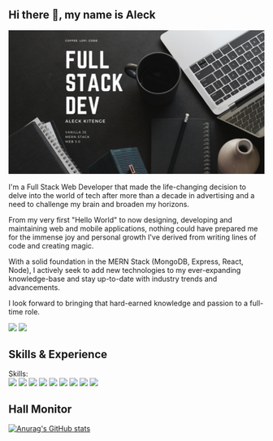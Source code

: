## Hi there 👋, my name is Aleck

![Follow my journey as a Web Dev](https://github.com/Aleck-Kit/Aleck-Kit/blob/main/Aleck%20Kitenge%20(7).png)

I'm a Full Stack Web Developer that made the life-changing decision to delve into the world of tech after more than a decade in advertising and a need to challenge my brain and broaden my horizons.

 From my very first "Hello World" to now designing, developing and maintaining web and mobile applications, nothing could have prepared me for the immense joy and personal growth I've derived from writing lines of code and creating magic.

With a solid foundation in the MERN Stack (MongoDB, Express, React, Node), I actively seek to add new technologies to my ever-expanding knowledge-base and stay up-to-date with industry trends and advancements. 
 
I look forward to bringing that hard-earned knowledge and passion to a full-time role. 

[<img src="https://img.icons8.com/color/48/000000/linkedin.png"/>](https://www.linkedin.com/in/aleckkitenge/) 
[<img src="https://img.icons8.com/fluency/48/000000/domain.png"/>](https://aleck-kitenge.netlify.app/) 
 
 
## Skills & Experience 

Skills:   
<img src="https://img.icons8.com/color/100/000000/html-5--v1.png"/>
<img src="https://img.icons8.com/color/100/000000/css3.png"/>
<img src="https://img.icons8.com/color/100/000000/bootstrap.png"/>
<img src="https://img.icons8.com/color/100/000000/javascript--v1.png"/>
<img src="https://img.icons8.com/clouds/100/000000/react.png"/>
<img src="https://img.icons8.com/color/100/000000/mongodb.png"/>
<img src="https://img.icons8.com/fluency/100/000000/node-js.png"/>
<img src="https://img.icons8.com/color/100/000000/git.png"/>
<img src="https://img.icons8.com/clouds/100/000000/console.png"/>



## Hall Monitor

[![Anurag's GitHub stats](https://github-readme-stats.vercel.app/api?username=Aleck-Kit)](https://github.com/anuraghazra/github-readme-stats)

